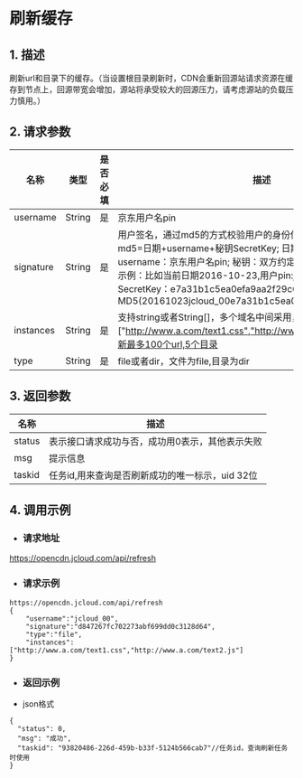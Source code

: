 # **刷新缓存**

## **1. 描述**

刷新url和目录下的缓存。（当设置根目录刷新时，CDN会重新回源站请求资源在缓存到节点上，回源带宽会增加，源站将承受较大的回源压力，请考虑源站的负载压力慎用。）

## **2. 请求参数**

| **名称**  | **类型** | **是否必填** | **描述**                                                     |
| --------- | -------- | ------------ | ------------------------------------------------------------ |
| username  | String   | 是           | 京东用户名pin                                                |
| signature | String   | 是           | 用户签名，通过md5的方式校验用户的身份信息，保障信息安全。</br>md5=日期+username+秘钥SecretKey; 日期：格式为 yyyymmdd; username：京东用户名pin; 秘钥：双方约定; </br>示例：比如当前日期2016-10-23,用户pin:jcloud_00,用户秘钥SecretKey：e7a31b1c5ea0efa9aa2f29c6559f7d61,那签名为MD5(20161023jcloud_00e7a31b1c5ea0efa9aa2f29c6559f7d61) |
| instances | String   | 是           | 支持string或者String[]，多个域名中间采用，号分割，例如["http://www.a.com/text1.css","http://www.a.com/text2.js"]单次刷新最多100个url,5个目录 |
| type      | String   | 是           | file或者dir，文件为file,目录为dir                            |


## **3. 返回参数** 

| **名称** | **描述**                                        |
| -------- | ----------------------------------------------- |
| status   | 表示接口请求成功与否，成功用0表示，其他表示失败 |
| msg      | 提示信息                                        |
| taskid   | 任务id,用来查询是否刷新成功的唯一标示，uid 32位 |


## **4. 调用示例**

- ### **请求地址**

https://opencdn.jcloud.com/api/refresh

- ### **请求示例**

```
https://opencdn.jcloud.com/api/refresh
{
    "username":"jcloud_00",
    "signature":"d847267fc702273abf699dd0c3128d64",
    "type":"file",
    "instances":["http://www.a.com/text1.css","http://www.a.com/text2.js"]
}
```

- ### **返回示例**

* json格式

```
{
  "status": 0,
  "msg": "成功",
  "taskid": "93820486-226d-459b-b33f-5124b566cab7"//任务id，查询刷新任务时使用
}
```
